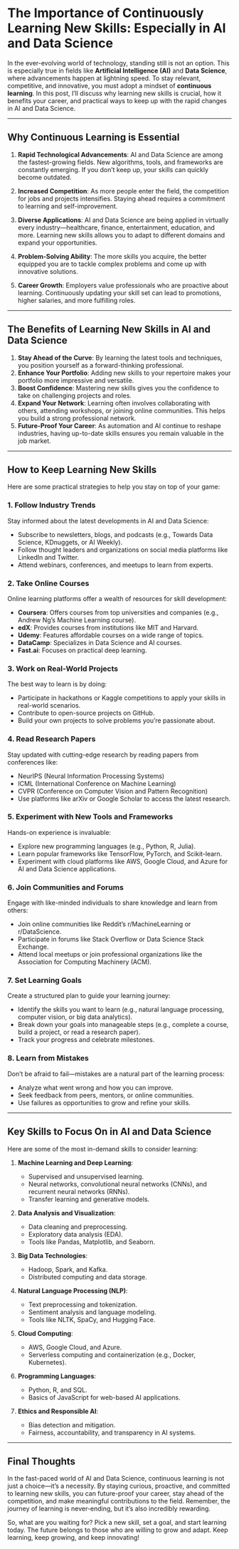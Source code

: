 # The Importance of Continuously Learning New Skills: Especially in AI and Data Science

In the ever-evolving world of technology, standing still is not an option. This is especially true in fields like **Artificial Intelligence (AI)** and **Data Science**, where advancements happen at lightning speed. To stay relevant, competitive, and innovative, you must adopt a mindset of **continuous learning**. In this post, I’ll discuss why learning new skills is crucial, how it benefits your career, and practical ways to keep up with the rapid changes in AI and Data Science.

---

## Why Continuous Learning is Essential

1. **Rapid Technological Advancements**: AI and Data Science are among the fastest-growing fields. New algorithms, tools, and frameworks are constantly emerging. If you don’t keep up, your skills can quickly become outdated.
   
2. **Increased Competition**: As more people enter the field, the competition for jobs and projects intensifies. Staying ahead requires a commitment to learning and self-improvement.

3. **Diverse Applications**: AI and Data Science are being applied in virtually every industry—healthcare, finance, entertainment, education, and more. Learning new skills allows you to adapt to different domains and expand your opportunities.

4. **Problem-Solving Ability**: The more skills you acquire, the better equipped you are to tackle complex problems and come up with innovative solutions.

5. **Career Growth**: Employers value professionals who are proactive about learning. Continuously updating your skill set can lead to promotions, higher salaries, and more fulfilling roles.

---

## The Benefits of Learning New Skills in AI and Data Science

1. **Stay Ahead of the Curve**: By learning the latest tools and techniques, you position yourself as a forward-thinking professional.
2. **Enhance Your Portfolio**: Adding new skills to your repertoire makes your portfolio more impressive and versatile.
3. **Boost Confidence**: Mastering new skills gives you the confidence to take on challenging projects and roles.
4. **Expand Your Network**: Learning often involves collaborating with others, attending workshops, or joining online communities. This helps you build a strong professional network.
5. **Future-Proof Your Career**: As automation and AI continue to reshape industries, having up-to-date skills ensures you remain valuable in the job market.

---

## How to Keep Learning New Skills

Here are some practical strategies to help you stay on top of your game:

### 1. **Follow Industry Trends**
Stay informed about the latest developments in AI and Data Science:
- Subscribe to newsletters, blogs, and podcasts (e.g., Towards Data Science, KDnuggets, or AI Weekly).
- Follow thought leaders and organizations on social media platforms like LinkedIn and Twitter.
- Attend webinars, conferences, and meetups to learn from experts.

### 2. **Take Online Courses**
Online learning platforms offer a wealth of resources for skill development:
- **Coursera**: Offers courses from top universities and companies (e.g., Andrew Ng’s Machine Learning course).
- **edX**: Provides courses from institutions like MIT and Harvard.
- **Udemy**: Features affordable courses on a wide range of topics.
- **DataCamp**: Specializes in Data Science and AI courses.
- **Fast.ai**: Focuses on practical deep learning.

### 3. **Work on Real-World Projects**
The best way to learn is by doing:
- Participate in hackathons or Kaggle competitions to apply your skills in real-world scenarios.
- Contribute to open-source projects on GitHub.
- Build your own projects to solve problems you’re passionate about.

### 4. **Read Research Papers**
Stay updated with cutting-edge research by reading papers from conferences like:
- NeurIPS (Neural Information Processing Systems)
- ICML (International Conference on Machine Learning)
- CVPR (Conference on Computer Vision and Pattern Recognition)
- Use platforms like arXiv or Google Scholar to access the latest research.

### 5. **Experiment with New Tools and Frameworks**
Hands-on experience is invaluable:
- Explore new programming languages (e.g., Python, R, Julia).
- Learn popular frameworks like TensorFlow, PyTorch, and Scikit-learn.
- Experiment with cloud platforms like AWS, Google Cloud, and Azure for AI and Data Science applications.

### 6. **Join Communities and Forums**
Engage with like-minded individuals to share knowledge and learn from others:
- Join online communities like Reddit’s r/MachineLearning or r/DataScience.
- Participate in forums like Stack Overflow or Data Science Stack Exchange.
- Attend local meetups or join professional organizations like the Association for Computing Machinery (ACM).

### 7. **Set Learning Goals**
Create a structured plan to guide your learning journey:
- Identify the skills you want to learn (e.g., natural language processing, computer vision, or big data analytics).
- Break down your goals into manageable steps (e.g., complete a course, build a project, or read a research paper).
- Track your progress and celebrate milestones.

### 8. **Learn from Mistakes**
Don’t be afraid to fail—mistakes are a natural part of the learning process:
- Analyze what went wrong and how you can improve.
- Seek feedback from peers, mentors, or online communities.
- Use failures as opportunities to grow and refine your skills.

---

## Key Skills to Focus On in AI and Data Science

Here are some of the most in-demand skills to consider learning:

1. **Machine Learning and Deep Learning**:
   - Supervised and unsupervised learning.
   - Neural networks, convolutional neural networks (CNNs), and recurrent neural networks (RNNs).
   - Transfer learning and generative models.

2. **Data Analysis and Visualization**:
   - Data cleaning and preprocessing.
   - Exploratory data analysis (EDA).
   - Tools like Pandas, Matplotlib, and Seaborn.

3. **Big Data Technologies**:
   - Hadoop, Spark, and Kafka.
   - Distributed computing and data storage.

4. **Natural Language Processing (NLP)**:
   - Text preprocessing and tokenization.
   - Sentiment analysis and language modeling.
   - Tools like NLTK, SpaCy, and Hugging Face.

5. **Cloud Computing**:
   - AWS, Google Cloud, and Azure.
   - Serverless computing and containerization (e.g., Docker, Kubernetes).

6. **Programming Languages**:
   - Python, R, and SQL.
   - Basics of JavaScript for web-based AI applications.

7. **Ethics and Responsible AI**:
   - Bias detection and mitigation.
   - Fairness, accountability, and transparency in AI systems.

---

## Final Thoughts

In the fast-paced world of AI and Data Science, continuous learning is not just a choice—it’s a necessity. By staying curious, proactive, and committed to learning new skills, you can future-proof your career, stay ahead of the competition, and make meaningful contributions to the field. Remember, the journey of learning is never-ending, but it’s also incredibly rewarding.

So, what are you waiting for? Pick a new skill, set a goal, and start learning today. The future belongs to those who are willing to grow and adapt. Keep learning, keep growing, and keep innovating!